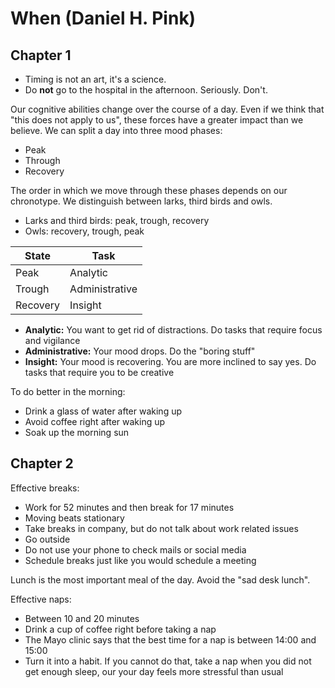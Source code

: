 # When (Daniel H. Pink)

## Chapter 1

- Timing is not an art, it's a science.
- Do **not** go to the hospital in the afternoon. Seriously. Don't.

Our cognitive abilities change over the course of a day. Even if we think that
"this does not apply to us", these forces have a greater impact than we believe.
We can split a day into three mood phases:

- Peak
- Through
- Recovery

The order in which we move through these phases depends on our chronotype. We
distinguish between larks, third birds and owls.

- Larks and third birds: peak, trough, recovery
- Owls: recovery, trough, peak

| State    | Task           |
| -------- | -------------- |
| Peak     | Analytic       |
| Trough   | Administrative |
| Recovery | Insight        |

- **Analytic:** You want to get rid of distractions. Do tasks that require focus
  and vigilance
- **Administrative:** Your mood drops. Do the "boring stuff"
- **Insight:** Your mood is recovering. You are more inclined to say yes. Do
  tasks that require you to be creative

To do better in the morning:

- Drink a glass of water after waking up
- Avoid coffee right after waking up
- Soak up the morning sun

## Chapter 2

Effective breaks:

- Work for 52 minutes and then break for 17 minutes
- Moving beats stationary
- Take breaks in company, but do not talk about work related issues
- Go outside
- Do not use your phone to check mails or social media
- Schedule breaks just like you would schedule a meeting

Lunch is the most important meal of the day. Avoid the "sad desk lunch".

Effective naps:

- Between 10 and 20 minutes
- Drink a cup of coffee right before taking a nap
- The Mayo clinic says that the best time for a nap is between 14:00 and 15:00
- Turn it into a habit. If you cannot do that, take a nap when you did not get
  enough sleep, our your day feels more stressful than usual
